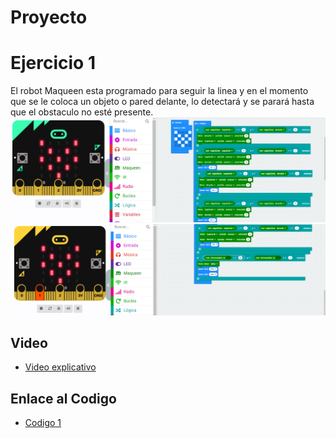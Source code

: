 # Proyecto
# Ejercicio 1
El robot Maqueen esta programado para seguir la linea y en el momento que se le coloca un objeto o pared delante, lo detectará y se parará hasta que el obstaculo no esté presente.
![image](proyecto1.PNG)
![image](proyecto2.PNG)

## Video
   - [Video explicativo]()

## Enlace al Codigo

- [Codigo 1](microbitProyecto.hex)
